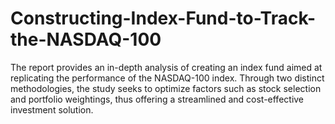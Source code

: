 # Constructing-Index-Fund-to-Track-the-NASDAQ-100
The report provides an in-depth analysis of creating an index fund aimed at replicating the performance of the NASDAQ-100 index. Through two distinct methodologies, the study seeks to optimize factors such as stock selection and portfolio weightings, thus offering a streamlined and cost-effective investment solution.
